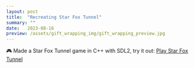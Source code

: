 ```yaml
---
layout: post
title:  "Recreating Star Fox Tunnel"
summary: ""
date:   2023-08-16
preview: /assets/gift_wrapping_img/gift_wrapping_preview.jpg
---
```


🎮 Made a Star Fox Tunnel game in C++ with SDL2, try it out:
[Play Star Fox Tunnel](/assets/star_fox_tunnel_demo/Lab07.html)
